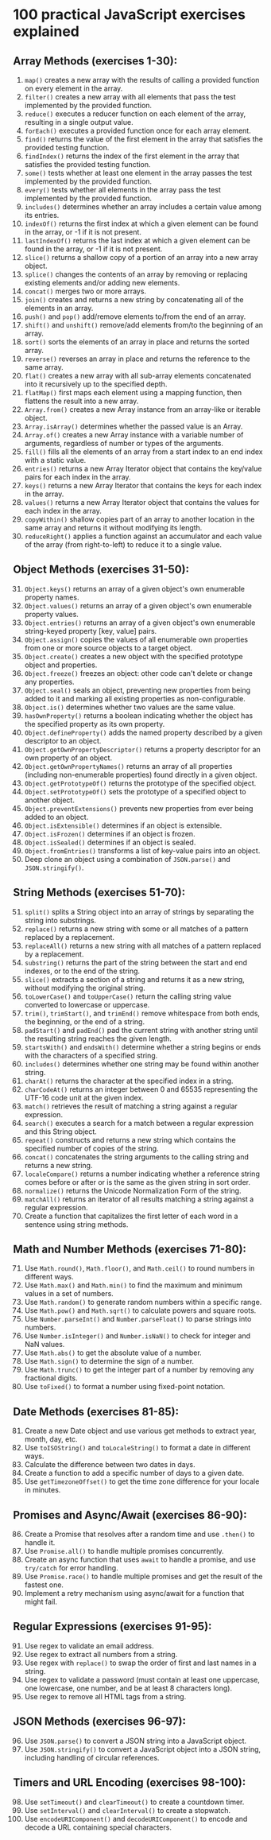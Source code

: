 # 100 practical JavaScript exercises explained
## Array Methods (exercises 1-30):

1. `map()` creates a new array with the results of calling a provided function on every element in the array.
2. `filter()` creates a new array with all elements that pass the test implemented by the provided function.
3. `reduce()` executes a reducer function on each element of the array, resulting in a single output value.
4. `forEach()` executes a provided function once for each array element.
5. `find()` returns the value of the first element in the array that satisfies the provided testing function.
6. `findIndex()` returns the index of the first element in the array that satisfies the provided testing function.
7. `some()` tests whether at least one element in the array passes the test implemented by the provided function.
8. `every()` tests whether all elements in the array pass the test implemented by the provided function.
9. `includes()` determines whether an array includes a certain value among its entries.
10. `indexOf()` returns the first index at which a given element can be found in the array, or -1 if it is not present.
11. `lastIndexOf()` returns the last index at which a given element can be found in the array, or -1 if it is not present.
12. `slice()` returns a shallow copy of a portion of an array into a new array object.
13. `splice()` changes the contents of an array by removing or replacing existing elements and/or adding new elements.
14. `concat()` merges two or more arrays.
15. `join()` creates and returns a new string by concatenating all of the elements in an array.
16. `push()` and `pop()` add/remove elements to/from the end of an array.
17. `shift()` and `unshift()` remove/add elements from/to the beginning of an array.
18. `sort()` sorts the elements of an array in place and returns the sorted array.
19. `reverse()` reverses an array in place and returns the reference to the same array.
20. `flat()` creates a new array with all sub-array elements concatenated into it recursively up to the specified depth.
21. `flatMap()` first maps each element using a mapping function, then flattens the result into a new array.
22. `Array.from()` creates a new Array instance from an array-like or iterable object.
23. `Array.isArray()` determines whether the passed value is an Array.
24. `Array.of()` creates a new Array instance with a variable number of arguments, regardless of number or types of the arguments.
25. `fill()` fills all the elements of an array from a start index to an end index with a static value.
26. `entries()` returns a new Array Iterator object that contains the key/value pairs for each index in the array.
27. `keys()` returns a new Array Iterator that contains the keys for each index in the array.
28. `values()` returns a new Array Iterator object that contains the values for each index in the array.
29. `copyWithin()` shallow copies part of an array to another location in the same array and returns it without modifying its length.
30. `reduceRight()` applies a function against an accumulator and each value of the array (from right-to-left) to reduce it to a single value.

## Object Methods (exercises 31-50):

31. `Object.keys()` returns an array of a given object's own enumerable property names.
32. `Object.values()` returns an array of a given object's own enumerable property values.
33. `Object.entries()` returns an array of a given object's own enumerable string-keyed property [key, value] pairs.
34. `Object.assign()` copies the values of all enumerable own properties from one or more source objects to a target object.
35. `Object.create()` creates a new object with the specified prototype object and properties.
36. `Object.freeze()` freezes an object: other code can't delete or change any properties.
37. `Object.seal()` seals an object, preventing new properties from being added to it and marking all existing properties as non-configurable.
38. `Object.is()` determines whether two values are the same value.
39. `hasOwnProperty()` returns a boolean indicating whether the object has the specified property as its own property.
40. `Object.defineProperty()` adds the named property described by a given descriptor to an object.
41. `Object.getOwnPropertyDescriptor()` returns a property descriptor for an own property of an object.
42. `Object.getOwnPropertyNames()` returns an array of all properties (including non-enumerable properties) found directly in a given object.
43. `Object.getPrototypeOf()` returns the prototype of the specified object.
44. `Object.setPrototypeOf()` sets the prototype of a specified object to another object.
45. `Object.preventExtensions()` prevents new properties from ever being added to an object.
46. `Object.isExtensible()` determines if an object is extensible.
47. `Object.isFrozen()` determines if an object is frozen.
48. `Object.isSealed()` determines if an object is sealed.
49. `Object.fromEntries()` transforms a list of key-value pairs into an object.
50. Deep clone an object using a combination of `JSON.parse()` and `JSON.stringify()`.

## String Methods (exercises 51-70):

51. `split()` splits a String object into an array of strings by separating the string into substrings.
52. `replace()` returns a new string with some or all matches of a pattern replaced by a replacement.
53. `replaceAll()` returns a new string with all matches of a pattern replaced by a replacement.
54. `substring()` returns the part of the string between the start and end indexes, or to the end of the string.
55. `slice()` extracts a section of a string and returns it as a new string, without modifying the original string.
56. `toLowerCase()` and `toUpperCase()` return the calling string value converted to lowercase or uppercase.
57. `trim()`, `trimStart()`, and `trimEnd()` remove whitespace from both ends, the beginning, or the end of a string.
58. `padStart()` and `padEnd()` pad the current string with another string until the resulting string reaches the given length.
59. `startsWith()` and `endsWith()` determine whether a string begins or ends with the characters of a specified string.
60. `includes()` determines whether one string may be found within another string.
61. `charAt()` returns the character at the specified index in a string.
62. `charCodeAt()` returns an integer between 0 and 65535 representing the UTF-16 code unit at the given index.
63. `match()` retrieves the result of matching a string against a regular expression.
64. `search()` executes a search for a match between a regular expression and this String object.
65. `repeat()` constructs and returns a new string which contains the specified number of copies of the string.
66. `concat()` concatenates the string arguments to the calling string and returns a new string.
67. `localeCompare()` returns a number indicating whether a reference string comes before or after or is the same as the given string in sort order.
68. `normalize()` returns the Unicode Normalization Form of the string.
69. `matchAll()` returns an iterator of all results matching a string against a regular expression.
70. Create a function that capitalizes the first letter of each word in a sentence using string methods.

## Math and Number Methods (exercises 71-80):

71. Use `Math.round()`, `Math.floor()`, and `Math.ceil()` to round numbers in different ways.
72. Use `Math.max()` and `Math.min()` to find the maximum and minimum values in a set of numbers.
73. Use `Math.random()` to generate random numbers within a specific range.
74. Use `Math.pow()` and `Math.sqrt()` to calculate powers and square roots.
75. Use `Number.parseInt()` and `Number.parseFloat()` to parse strings into numbers.
76. Use `Number.isInteger()` and `Number.isNaN()` to check for integer and NaN values.
77. Use `Math.abs()` to get the absolute value of a number.
78. Use `Math.sign()` to determine the sign of a number.
79. Use `Math.trunc()` to get the integer part of a number by removing any fractional digits.
80. Use `toFixed()` to format a number using fixed-point notation.

## Date Methods (exercises 81-85):

81. Create a new Date object and use various get methods to extract year, month, day, etc.
82. Use `toISOString()` and `toLocaleString()` to format a date in different ways.
83. Calculate the difference between two dates in days.
84. Create a function to add a specific number of days to a given date.
85. Use `getTimezoneOffset()` to get the time zone difference for your locale in minutes.

## Promises and Async/Await (exercises 86-90):

86. Create a Promise that resolves after a random time and use `.then()` to handle it.
87. Use `Promise.all()` to handle multiple promises concurrently.
88. Create an async function that uses `await` to handle a promise, and use `try/catch` for error handling.
89. Use `Promise.race()` to handle multiple promises and get the result of the fastest one.
90. Implement a retry mechanism using async/await for a function that might fail.

## Regular Expressions (exercises 91-95):

91. Use regex to validate an email address.
92. Use regex to extract all numbers from a string.
93. Use regex with `replace()` to swap the order of first and last names in a string.
94. Use regex to validate a password (must contain at least one uppercase, one lowercase, one number, and be at least 8 characters long).
95. Use regex to remove all HTML tags from a string.

## JSON Methods (exercises 96-97):

96. Use `JSON.parse()` to convert a JSON string into a JavaScript object.
97. Use `JSON.stringify()` to convert a JavaScript object into a JSON string, including handling of circular references.

## Timers and URL Encoding (exercises 98-100):

98. Use `setTimeout()` and `clearTimeout()` to create a countdown timer.
99. Use `setInterval()` and `clearInterval()` to create a stopwatch.
100. Use `encodeURIComponent()` and `decodeURIComponent()` to encode and decode a URL containing special characters.
